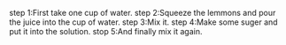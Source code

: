 step 1:First take one cup of water.
step 2:Squeeze the lemmons and pour the juice into the cup of water.
step 3:Mix it.
step 4:Make some suger and put it into the solution.
stop 5:And finally mix it again.
